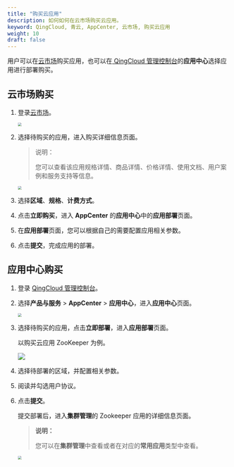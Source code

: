 ```yaml
---
title: "购买云应用"
description: 如何如何在云市场购买云应用。
keyword: QingCloud, 青云, AppCenter, 云市场, 购买云应用
weight: 10
draft: false
---
```


用户可以在[云市场](https://marketplace.qingcloud.com/)购买应用，也可以在[ QingCloud 管理控制台](https://console.qingcloud.com/)的**应用中心**选择应用进行部署购买。

## 云市场购买

1. 登录[云市场](https://marketplace.qingcloud.com/)。

   <img src="../../../_images/um_cloud_market.png" style="zoom:50%;" />

2. 选择待购买的应用，进入购买详细信息页面。

   > 说明：
   >
   > 您可以查看该应用规格详情、商品详情、价格详情、使用文档、用户案例和服务支持等信息。

   <img src="../../../_images/um_purchase_app.png" style="zoom:50%;" />

3. 选择**区域**、**规格**、**计费方式**。

4. 点击**立即购买**，进入 **AppCenter** 的**应用中心**中的**应用部署**页面。

5. 在**应用部署**页面，您可以根据自己的需要配置应用相关参数。

6. 点击**提交**，完成应用的部署。

## 应用中心购买

1. 登录 [QingCloud 管理控制台](https://console.qingcloud.com/)。

2. 选择**产品与服务** > **AppCenter** > **应用中心**，进入**应用中心**页面。

   <img src="../../../_images/um_appcenter.png" style="zoom:50%;" />

3. 选择待购买的应用，点击**立即部署**，进入**应用部署**页面。

   以购买云应用 ZooKeeper 为例。

   ![](../../../_images/um_appcenter_zookeeper.png)

4. 选择待部署的区域，并配置相关参数。

5. 阅读并勾选用户协议。

6. 点击**提交**。

   提交部署后，进入**集群管理**的 Zookeeper 应用的详细信息页面。

   > **说明：**
   >
   > 您可以在**集群管理**中查看或者在对应的**常用应用**类型中查看。

   <img src="../../../_images/um_cluster_mgmt.png" style="zoom:50%;" />